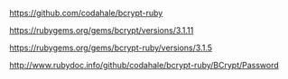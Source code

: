 https://github.com/codahale/bcrypt-ruby

https://rubygems.org/gems/bcrypt/versions/3.1.11

https://rubygems.org/gems/bcrypt-ruby/versions/3.1.5

http://www.rubydoc.info/github/codahale/bcrypt-ruby/BCrypt/Password


